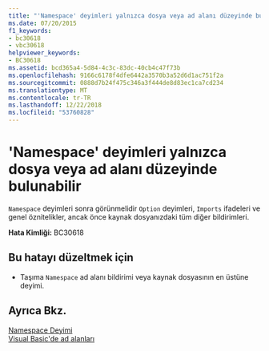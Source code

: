 ```yaml
---
title: "'Namespace' deyimleri yalnızca dosya veya ad alanı düzeyinde bulunabilir"
ms.date: 07/20/2015
f1_keywords:
- bc30618
- vbc30618
helpviewer_keywords:
- BC30618
ms.assetid: bcd365a4-5d84-4c3c-83dc-40cb4c47f73b
ms.openlocfilehash: 9166c6178f4dfe6442a3570b3a52d6d1ac751f2a
ms.sourcegitcommit: 0888d7b24f475c346a3f444de8d83ec1ca7cd234
ms.translationtype: MT
ms.contentlocale: tr-TR
ms.lasthandoff: 12/22/2018
ms.locfileid: "53760828"
---
```

# <a name="namespace-statements-can-occur-only-at-file-or-namespace-level"></a>'Namespace' deyimleri yalnızca dosya veya ad alanı düzeyinde bulunabilir
`Namespace` deyimleri sonra görünmelidir `Option` deyimleri, `Imports` ifadeleri ve genel öznitelikler, ancak önce kaynak dosyanızdaki tüm diğer bildirimleri.  
  
 **Hata Kimliği:** BC30618  
  
## <a name="to-correct-this-error"></a>Bu hatayı düzeltmek için  
  
-   Taşıma `Namespace` ad alanı bildirimi veya kaynak dosyasının en üstüne deyimi.  
  
## <a name="see-also"></a>Ayrıca Bkz.  
 [Namespace Deyimi](../../visual-basic/language-reference/statements/namespace-statement.md)  
 [Visual Basic'de ad alanları](../../visual-basic/programming-guide/program-structure/namespaces.md)
